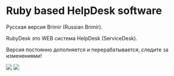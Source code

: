Ruby based HelpDesk software
======
Русская версия Brimir (Russian Brimir).

RubyDesk это WEB система HelpDesk (ServiceDesk).

Версия постоянно дополняется и перерабатывается, следите за изменениями!

<img src="http://habrastorage.org/files/8bf/043/9c7/8bf0439c7c50444098996e67be759d9a.png"/>
<img src="http://habrastorage.org/files/c73/38e/b70/c7338eb70d344f71be9232b674acb6af.png"/>
